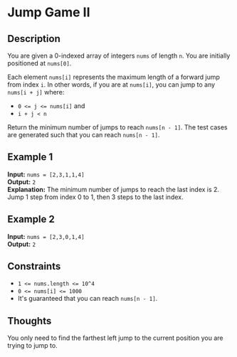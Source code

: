 # Jump Game II

## Description

You are given a 0-indexed array of integers `nums` of length `n`. You are initially positioned at `nums[0]`.

Each element `nums[i]` represents the maximum length of a forward jump from index `i`. In other words, if you are at `nums[i]`, you can jump to any `nums[i + j]` where:

- `0 <= j <= nums[i]` and
- `i + j < n`

Return the minimum number of jumps to reach `nums[n - 1]`. The test cases are generated such that you can reach `nums[n - 1]`.

## Example 1

**Input:** `nums = [2,3,1,1,4]`  
**Output:** `2`  
**Explanation:** The minimum number of jumps to reach the last index is 2. Jump 1 step from index 0 to 1, then 3 steps to the last index.

## Example 2

**Input:** `nums = [2,3,0,1,4]`  
**Output:** `2`

## Constraints

- `1 <= nums.length <= 10^4`
- `0 <= nums[i] <= 1000`
- It's guaranteed that you can reach `nums[n - 1]`.

## Thoughts

You only need to find the farthest left jump to the current position you are trying to jump to.

